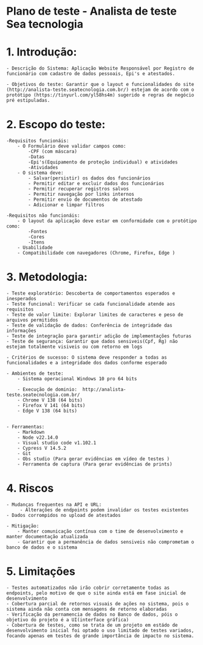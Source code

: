 # Plano de teste - Analista de teste Sea tecnologia

# 1. Introdução:
    - Descrição do Sistema: Aplicação Website Responsável por Registro de funcionário com cadastro de dados pessoais, Epi's e atestados.

    - Objetivos do teste: Garantir que o layout e funcionalidades do site (http://analista-teste.seatecnologia.com.br/) estejam de acordo com o protótipo (https://tinyurl.com/yl58hs4m) sugerido e regras de negócio pré estipuladas.
    

# 2. Escopo do teste:
    -Requisitos funcionáis:
        - O Formulário deve validar campos como:
            -CPF (com máscara)
            -Datas
            -Epi's(Equipamento de proteção individual) e atividades
            -Atividades
        - O sistema deve:
            - Salvar(persistir) os dados dos funcionários
            - Permitir editar e excluir dados dos funcionários
            - Permitir recuperar registros salvos
            - Permitir navegação por links internos
            - Permitir envio de documentos de atestado
            - Adicionar e limpar filtros

    -Requisitos não funcionáis:
        - O layout da aplicação deve estar em conformidade com o protótipo como:
            -Fontes
            -Cores
            -Itens
        - Usabilidade
        - Compatibilidade com navegadores (Chrome, Firefox, Edge )

        

# 3. Metodologia:
    - Teste exploratório: Descoberta de comportamentos esperados e inesperados
    - Teste funcional: Verificar se cada funcionalidade atende aos requisitos
    - Teste de valor limite: Explorar limites de caracteres e peso de arquivos permitidos
    - Teste de validação de dados: Conferência de integridade das informações
    - Teste de integração para garantir adição de implementações futuras
    - Teste de segurança: Garantir que dados sensiveis(Cpf, Rg) não estejam totalmente visiveis ou com retorno em logs

    - Critérios de sucesso: O sistema deve responder a todas as funcionalidades e a integridade dos dados conforme esperado

    - Ambientes de teste: 
        - Sistema operacional Windows 10 pro 64 bits
        
        - Execução de dominio:  http://analista-teste.seatecnologia.com.br/
        - Chrome V 138 (64 bits)
        - Firefox V 141 (64 bits)
        - Edge V 138 (64 bits)

        
    - Ferramentas:
        - Markdown
        - Node v22.14.0
        - Visual studio code v1.102.1
        - Cypress V 14.5.2
        - Git 
        - Obs studio (Para gerar evidências em vídeo de testes )
        - Ferramenta de captura (Para gerar evidências de prints)
# 4.  Riscos
    - Mudanças frequentes na API e URL:
         - Alterações de endpoints podem invalidar os testes existentes
    - Dados corrompidos no upload de atestados

    - Mitigação: 
        - Manter comunicação contínua com o time de desenvolvimento e manter documentação atualizada
        - Garantir que a permanência de dados sensiveis não comprometam o banco de dados e o sistema

# 5. Limitações
    - Testes automatizados não irão cobrir corretamente todas as endpoints, pelo motivo de que o site ainda está em fase inicial de desenvolvimento
    - Cobertura parcial de retornos visuais de ações no sistema, pois o sistema ainda não conta com mensagens de retorno elaboradas
    - Verificação da pernamencia de dados no Banco de dados, póis o objetivo do projeto é a UI(interface gráfica)
    - Cobertura de testes, como se trata de um projeto em estádo de desenvolvimento inicial foi optado o uso limitado de testes variados, focando apenas em testes de grande importância de impacto no sistema.
